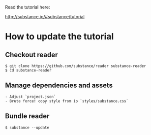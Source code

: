 Read the tutorial here:

http://substance.io/#substance/tutorial

# How to update the tutorial

## Checkout reader

    $ git clone https://github.com/substance/reader substance-reader
    $ cd substance-reader

## Manage dependencies and assets
  
    - Adjust `project.json`
    - Brute force! copy style from io `styles/substance.css`

## Bundle reader
  
    $ substance --update

## 
